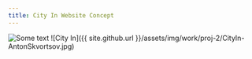 ```yaml
---
title: City In Website Concept
---
```


![Some text]({{site.url}}{{site.baseurl}}/assets/img/work/proj-2/CityIn-AntonSkvortsov.jpg)
![City In]({{ site.github.url }}/assets/img/work/proj-2/CityIn-AntonSkvortsov.jpg)
